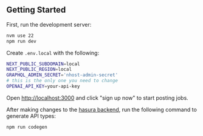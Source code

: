 ## Getting Started

First, run the development server:

```bash
nvm use 22
npm run dev
```

Create `.env.local` with the following:

```bash
NEXT_PUBLIC_SUBDOMAIN=local
NEXT_PUBLIC_REGION=local
GRAPHQL_ADMIN_SECRET='nhost-admin-secret'
# this is the only one you need to change
OPENAI_API_KEY=your-api-key
```

Open [http://localhost:3000](http://localhost:3000/companies) and click "sign up now" to start posting jobs.

After making changes to the [hasura backend](../backend/README.md), run the following command to generate API types:

```
npm run codegen
```
